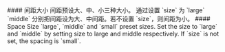 <cn>
#### 间距大小
间距预设大、中、小三种大小。
通过设置 `size` 为 `large` `middle` 分别把间距设为大、中间距。若不设置 `size`，则间距为小。
</cn>

<us>
#### Space Size
`large`, `middle` and `small` preset sizes.
Set the size to `large` and `middle` by setting size to large and middle respectively. If `size` is not set, the spacing is `small`.
</us>
